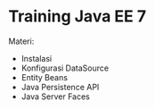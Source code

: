 # Training Java EE 7 #

Materi:

* Instalasi
* Konfigurasi DataSource
* Entity Beans
* Java Persistence API
* Java Server Faces
